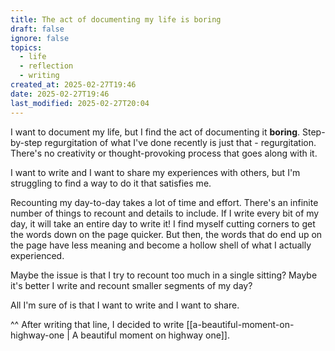 ```yaml
---
title: The act of documenting my life is boring
draft: false
ignore: false
topics:
  - life
  - reflection
  - writing
created_at: 2025-02-27T19:46
date: 2025-02-27T19:46
last_modified: 2025-02-27T20:04
---
```


I want to document my life, but I find the act of documenting it **boring**. Step-by-step regurgitation of what I've done recently is just that - regurgitation. There's no creativity or thought-provoking process that goes along with it.

I want to write and I want to share my experiences with others, but I'm struggling to find a way to do it that satisfies me.

Recounting my day-to-day takes a lot of time and effort. There's an infinite number of things to recount and details to include. If I write every bit of my day, it will take an entire day to write it! I find myself cutting corners to get the words down on the page quicker. But then, the words that do end up on the page have less meaning and become a hollow shell of what I actually experienced.

Maybe the issue is that I try to recount too much in a single sitting? 
Maybe it's better I write and recount smaller segments of my day?

All I'm sure of is that I want to write and I want to share.

^^ After writing that line, I decided to write [[a-beautiful-moment-on-highway-one | A beautiful moment on highway one]].